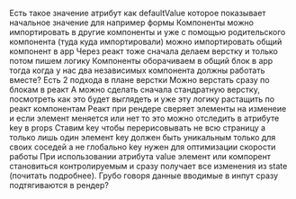 Есть такое значение атрибут как defaultValue которое показывает начальное значение для например формы
Компоненты можно импортировать в другие компоненты и уже с помощью родительского компонента (туда куда импортировали) можно импортировать общий компонент в app
Через реакт тоже сначала делаем верстку и только потом пишем логику
Компоненты оборачиваем в общий блок в app тогда когда у нас два независимых компонента должны работать вместе?
Есть 2 подхода в плане верстки
Можно верстать сразу по блокам в реакт
А можно сделать сначала стандратную верстку, посмотреть как это будет выглядеть и уже эту логику растащить по реакт компонентам
Реакт при рендере сверяет элементы на изменеие и если элемент меняется или нет то это можно отследить в атрибуте key в props
Ставим key чтобы перерисовывать не всю страницу а только лишь один элемент
key должен быть уникальным только для своих соседей а не глобально
key нужен для оптимизации скорости работы
При использовании атрибута value элемент или компорент становиться контролируемым и сразу получает все изменения из state (почитать подробнее). Грубо говоря данные вводимые в инпут сразу подтягиваются в рендер?
